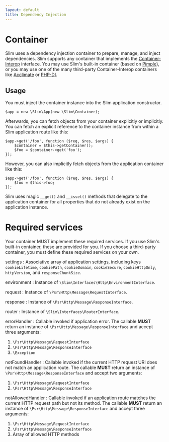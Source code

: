 ```yaml
---
layout: default
title: Dependency Injection
---
```


# Container

Slim uses a dependency injection container to prepare, manage, and inject dependencies. Slim supports any container that implements the [Container-Interop](https://github.com/container-interop/container-interop) interface. You may use Slim's built-in container (based on [Pimple](http://pimple.sensiolabs.org/)), or you may use one of the many third-party Container-Interop containers like [Acclimate](https://github.com/jeremeamia/acclimate-container) or [PHP-DI](http://php-di.org/).

## Usage

You must inject the container instance into the Slim application constructor.

    $app = new \Slim\App(new \Slim\Container);

Afterwards, you can fetch objects from your container explicitly or implicitly.
You can fetch an explicit reference to the container instance from within a Slim application route like this:

    $app->get('/foo', function ($req, $res, $args) {
        $container = $this->getContainer();
        $foo = $container->get('foo');
    });

However, you can also implicitly fetch objects from the application container like this:

    $app->get('/foo', function ($req, $res, $args) {
        $foo = $this->foo;
    });

Slim uses magic `__get()` and `__isset()` methods that delegate to the application container for all properties that do not already exist on the application instance.

# Required services

Your container MUST implement these required services. If you use Slim's built-in container, these are provided for you. If you choose a third-party container, you must define these required services on your own.

settings
:   Associative array of application settings, including keys `cookieLifetime`, `cookiePath`, `cookieDomain`, `cookieSecure`, `cookieHttpOnly`, `httpVersion`, and `responseChunkSize`.

environment
:   Instance of `\Slim\Interfaces\Http\EnvironmentInterface`.

request
:   Instance of `\Psr\Http\Message\RequestInterface`.

response
:   Instance of `\Psr\Http\Message\ResponseInterface`.

router
:   Instance of `\Slim\Interfaces\RouterInterface`.

errorHandler
:   Callable invoked if application error. The callable **MUST** return an instance of `\Psr\Http\Message\ResponseInterface` and accept three arguments:

1. `\Psr\Http\Message\RequestInterface`
2. `\Psr\Http\Message\ResponseInterface`
3. `\Exception`

notFoundHandler
:   Callable invoked if the current HTTP request URI does not match an application route. The callable **MUST** return an instance of `\Psr\Http\Message\ResponseInterface` and accept two arguments:

1. `\Psr\Http\Message\RequestInterface`
2. `\Psr\Http\Message\ResponseInterface`

notAllowedHandler
:   Callable invoked if an application route matches the current HTTP request path but not its method. The callable **MUST** return an instance of `\Psr\Http\Message\ResponseInterface` and accept three arguments:

1. `\Psr\Http\Message\RequestInterface`
2. `\Psr\Http\Message\ResponseInterface`
3. Array of allowed HTTP methods
